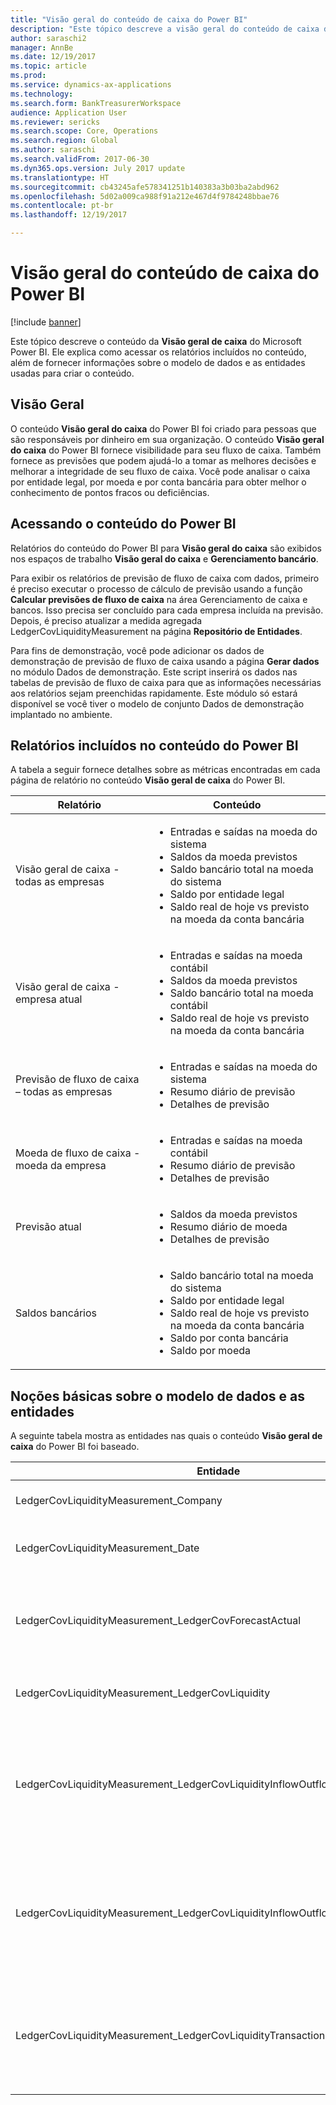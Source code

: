 ```yaml
---
title: "Visão geral do conteúdo de caixa do Power BI"
description: "Este tópico descreve a visão geral do conteúdo de caixa do Power BI. Ele explica como acessar os relatórios incluídos no conteúdo, além de fornecer informações sobre o modelo de dados e as entidades usadas para criar o conteúdo."
author: saraschi2
manager: AnnBe
ms.date: 12/19/2017
ms.topic: article
ms.prod: 
ms.service: dynamics-ax-applications
ms.technology: 
ms.search.form: BankTreasurerWorkspace
audience: Application User
ms.reviewer: sericks
ms.search.scope: Core, Operations
ms.search.region: Global
ms.author: saraschi
ms.search.validFrom: 2017-06-30
ms.dyn365.ops.version: July 2017 update
ms.translationtype: HT
ms.sourcegitcommit: cb43245afe578341251b140383a3b03ba2abd962
ms.openlocfilehash: 5d02a009ca988f91a212e467d4f9784248bbae76
ms.contentlocale: pt-br
ms.lasthandoff: 12/19/2017

---
```


# <a name="cash-overview-power-bi-content"></a>Visão geral do conteúdo de caixa do Power BI

[!include [banner](../includes/banner.md)]

Este tópico descreve o conteúdo da **Visão geral de caixa** do Microsoft Power BI. Ele explica como acessar os relatórios incluídos no conteúdo, além de fornecer informações sobre o modelo de dados e as entidades usadas para criar o conteúdo.

## <a name="overview"></a>Visão Geral

O conteúdo **Visão geral do caixa** do Power BI foi criado para pessoas que são responsáveis por dinheiro em sua organização. O conteúdo **Visão geral do caixa** do Power BI fornece visibilidade para seu fluxo de caixa. Também fornece as previsões que podem ajudá-lo a tomar as melhores decisões e melhorar a integridade de seu fluxo de caixa. Você pode analisar o caixa por entidade legal, por moeda e por conta bancária para obter melhor o conhecimento de pontos fracos ou deficiências.

## <a name="accessing-the-power-bi-content"></a>Acessando o conteúdo do Power BI

Relatórios do conteúdo do Power BI para **Visão geral do caixa** são exibidos nos espaços de trabalho **Visão geral do caixa** e **Gerenciamento bancário**.

Para exibir os relatórios de previsão de fluxo de caixa com dados, primeiro é preciso executar o processo de cálculo de previsão usando a função **Calcular previsões de fluxo de caixa** na área Gerenciamento de caixa e bancos.  Isso precisa ser concluído para cada empresa incluída na previsão.  Depois, é preciso atualizar a medida agregada LedgerCovLiquidityMeasurement na página **Repositório de Entidades**.  

Para fins de demonstração, você pode adicionar os dados de demonstração de previsão de fluxo de caixa usando a página **Gerar dados** no módulo Dados de demonstração.  Este script inserirá os dados nas tabelas de previsão de fluxo de caixa para que as informações necessárias aos relatórios sejam preenchidas rapidamente.  Este módulo só estará disponível se você tiver o modelo de conjunto Dados de demonstração implantado no ambiente. 

## <a name="reports-that-are-included-in-the-power-bi-content"></a>Relatórios incluídos no conteúdo do Power BI
A tabela a seguir fornece detalhes sobre as métricas encontradas em cada página de relatório no conteúdo **Visão geral de caixa** do Power BI.

| Relatório                                | Conteúdo |
|---------------------------------------|----------|
| Visão geral de caixa - todas as empresas         | <ul><li>Entradas e saídas na moeda do sistema</li><li>Saldos da moeda previstos</li><li>Saldo bancário total na moeda do sistema</li><li>Saldo por entidade legal</li><li>Saldo real de hoje vs previsto na moeda da conta bancária</li></ul> |
| Visão geral de caixa - empresa atual       | <ul><li>Entradas e saídas na moeda contábil</li><li>Saldos da moeda previstos</li><li>Saldo bancário total na moeda contábil</li><li>Saldo real de hoje vs previsto na moeda da conta bancária</li></ul> |
| Previsão de fluxo de caixa – todas as empresas    | <ul><li>Entradas e saídas na moeda do sistema</li><li>Resumo diário de previsão</li><li>Detalhes de previsão</li></ul> |
| Moeda de fluxo de caixa - moeda da empresa | <ul><li>Entradas e saídas na moeda contábil</li><li>Resumo diário de previsão</li><li>Detalhes de previsão</li></ul> |
| Previsão atual                     | <ul><li>Saldos da moeda previstos</li><li>Resumo diário de moeda</li><li>Detalhes de previsão</li></ul> |
| Saldos bancários                         | <ul><li>Saldo bancário total na moeda do sistema</li><li>Saldo por entidade legal</li><li>Saldo real de hoje vs previsto na moeda da conta bancária</li><li>Saldo por conta bancária</li><li>Saldo por moeda</li></ul> |


## <a name="understanding-the-data-model-and-entities"></a>Noções básicas sobre o modelo de dados e as entidades

A seguinte tabela mostra as entidades nas quais o conteúdo **Visão geral de caixa** do Power BI foi baseado.

| Entidade                                                                          | Conteúdo |
|---------------------------------------------------------------------------------|----------|
| LedgerCovLiquidityMeasurement\_Company                                          | Empresas para filtrar relatórios |
| LedgerCovLiquidityMeasurement\_Date                                             | Datas para filtrar relatórios por |
| LedgerCovLiquidityMeasurement\_LedgerCovForecastActual                          | O saldo bancário real vs o último saldo bancário previsto |
| LedgerCovLiquidityMeasurement\_LedgerCovLiquidity                               | Detalhes de transação prevista |
| LedgerCovLiquidityMeasurement\_LedgerCovLiquidityInflowOutflowBalanceCompany    | Entradas, saídas e saldo resumido usando cada moeda contábil da empresa |
| LedgerCovLiquidityMeasurement\_LedgerCovLiquidityInflowOutflowBalanceEnterprise | Entradas, saídas e saldo resumido usando a moeda do sistema de todas as empresas |
| LedgerCovLiquidityMeasurement\_LedgerCovLiquidityTransactionCurrency            | Valor da transação e saldo de moeda líquida resumidos usando a moeda da transação |



